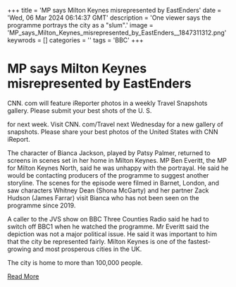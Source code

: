 +++
title = 'MP says Milton Keynes misrepresented by EastEnders'
date = 'Wed, 06 Mar 2024 06:14:37 GMT'
description = 'One viewer says the programme portrays the city as a "slum".'
image = 'MP_says_Milton_Keynes_misrepresented_by_EastEnders__1847311312.png'
keywrods =  []
categories = ''
tags = 'BBC'
+++

# MP says Milton Keynes misrepresented by EastEnders

CNN.
com will feature iReporter photos in a weekly Travel Snapshots gallery.
Please submit your best shots of the U.
S.

for next week.
Visit CNN.
com/Travel next Wednesday for a new gallery of snapshots.
Please share your best photos of the United States with CNN iReport.

The character of Bianca Jackson, played by Patsy Palmer, returned to screens in scenes set in her home in Milton Keynes.
MP Ben Everitt, the MP for Milton Keynes North, said he was unhappy with the portrayal.
He said he would be contacting producers of the programme to suggest another storyline.
The scenes for the episode were filmed in Barnet, London, and saw characters Whitney Dean (Shona McGarty) and her partner Zack Hudson (James Farrar) visit Bianca who has not been seen on the programme since 2019.

A caller to the JVS show on BBC Three Counties Radio said he had to switch off BBC1 when he watched the programme.
Mr Everitt said the depiction was not a major political issue.
He said it was important to him that the city be represented fairly.
Milton Keynes is one of the fastest-growing and most prosperous cities in the UK.

The city is home to more than 100,000 people.


[Read More](https://www.bbc.co.uk/news/uk-england-beds-bucks-herts-68483686)
